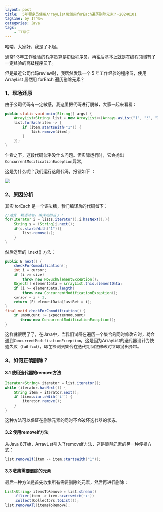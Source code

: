 ```yaml
---
layout: post
title:  5年程序员使用ArrayList居然用forEach遍历删除元素？-20240101
tagline: by IT可乐
categories: Java
tags: 
    - IT可乐
---
```


哈喽，大家好，我是了不起。  

通常1-3年工作经验的程序员算是初级程序员，再往后基本上就是在编程领域有了一定经验的高级程序员了。

但是最近公司代码review时，我居然发现一个 5 年工作经验的程序员，使用 ArrayList 居然用 forEach 遍历删除元素？

<!--more-->

### 1、现场还原

由于公司代码有一定敏感，我这里把代码进行脱敏，大家一起来看看：

```java
public static void main(String[] args) {
    ArrayList<String> list = new ArrayList<>(Arrays.asList("1", "2", "3"));
    list.forEach(item -> {
        if (item.startsWith("1")) {
            list.remove(item);
        }
    });
}
```

乍看之下，这段代码似乎没什么问题。但实际运行时，它会抛出`ConcurrentModificationException`异常。

这是为什么呢？我们运行这段代码，报错如下 ：

![](http://www.javanorth.cn/assets/images/2023/itcoke/arraylist-01.png)



### 2、原因分析

其实 forEach 是一个语法糖，我们编译后的代码如下：

```java
//这是一颗语法糖，编译后相当于：
for(Iterator i = lists.iterator();i.hasNext();){
    String s = (String)i.next();
    if(s.startsWith("1")){
        list.remove(s);
    }
}
```

然后这里的 i.next() 方法：

```java
public E next() {
    checkForComodification();
    int i = cursor;
    if (i >= size)
        throw new NoSuchElementException();
    Object[] elementData = ArrayList.this.elementData;
    if (i >= elementData.length)
        throw new ConcurrentModificationException();
    cursor = i + 1;
    return (E) elementData[lastRet = i];
}
final void checkForComodification() {
    if (modCount != expectedModCount)
       throw new ConcurrentModificationException();
}
```

这样就很明了了，在Java中，当我们试图在遍历一个集合的同时修改它时，就会遇到`ConcurrentModificationException`。这是因为ArrayList的迭代器设计为快速失败（fail-fast），即在检测到集合在迭代期间被修改时立即抛出异常。



### 3、如何正确删除？

#### 3.1 使用迭代器的remove方法

```java
Iterator<String> iterator = list.iterator();
while (iterator.hasNext()) {
    String item = iterator.next();
    if (item.startsWith("1")) {
        iterator.remove();
    }
}
```

这种方法可以保证在删除元素的同时不会破坏迭代器的状态。



#### 3.2 使用removeIf方法

从Java 8开始，ArrayList引入了removeIf方法，这是删除元素的另一种便捷方式：

```java
list.removeIf(item -> item.startsWith("1"));
```



#### 3.3 收集需要删除的元素

最后一种方法是首先收集所有需要删除的元素，然后再进行删除：

```java
List<String> itemsToRemove = list.stream()
    .filter(item -> item.startsWith("1"))
    .collect(Collectors.toList());
list.removeAll(itemsToRemove);
```

